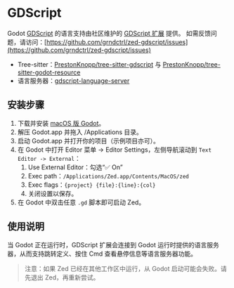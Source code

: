 # GDScript

Godot [GDScript](https://gdscript.com/) 的语言支持由社区维护的 [GDScript 扩展](https://github.com/grndctrl/zed-gdscript) 提供。
如需反馈问题，请访问：[https://github.com/grndctrl/zed-gdscript/issues](https://github.com/grndctrl/zed-gdscript/issues)

- Tree-sitter：[PrestonKnopp/tree-sitter-gdscript](https://github.com/PrestonKnopp/tree-sitter-gdscript) 与 [PrestonKnopp/tree-sitter-godot-resource](https://github.com/PrestonKnopp/tree-sitter-godot-resource)
- 语言服务器：[gdscript-language-server](https://github.com/godotengine/godot)

## 安装步骤

1. 下载并安装 [macOS 版 Godot](https://godotengine.org/download/macos/)。
2. 解压 Godot.app 并拖入 /Applications 目录。
3. 启动 Godot.app 并打开你的项目（示例项目亦可）。
4. 在 Godot 中打开 Editor 菜单 -> Editor Settings，左侧导航滚动到 `Text Editor -> External`：
   1. Use External Editor：勾选“✅ On”
   2. Exec path：`/Applications/Zed.app/Contents/MacOS/zed`
   3. Exec flags：`{project} {file}:{line}:{col}`
   4. 关闭设置以保存。
5. 在 Godot 中双击任意 `.gd` 脚本即可启动 Zed。

<!--
待补充：GDScript 在 Linux 上的安装说明
-->

## 使用说明

当 Godot 正在运行时，GDScript 扩展会连接到 Godot 运行时提供的语言服务器，从而支持跳转定义、按住 Cmd 查看悬停信息等语言服务器功能。

> 注意：如果 Zed 已经在其他工作区中运行，从 Godot 启动可能会失败。请先退出 Zed，再重新尝试。
